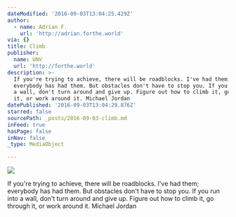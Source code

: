 ```yaml
---
dateModified: '2016-09-03T13:04:25.429Z'
author:
  - name: Adrian F.
    url: 'http://adrian.forthe.world'
via: {}
title: Climb
publisher:
  name: UNV
  url: 'http://forthe.world'
description: >-
  If you're trying to achieve, there will be roadblocks. I've had them;
  everybody has had them. But obstacles don't have to stop you. If you run into
  a wall, don't turn around and give up. Figure out how to climb it, go through
  it, or work around it. Michael Jordan
datePublished: '2016-09-03T13:04:29.876Z'
starred: false
sourcePath: _posts/2016-09-03-climb.md
inFeed: true
hasPage: false
inNav: false
_type: MediaObject

---
```

![](https://the-grid-user-content.s3-us-west-2.amazonaws.com/08b427b5-9181-480f-85d2-31ec4021333e.jpg)

If you're trying to achieve, there will be roadblocks. I've had them; everybody has had them. But obstacles don't have to stop you. If you run into a wall, don't turn around and give up. Figure out how to climb it, go through it, or work around it. Michael Jordan
